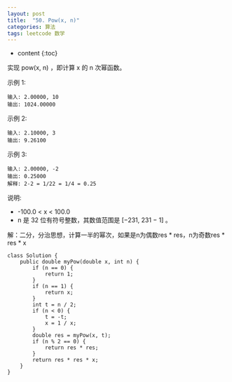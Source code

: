 ```yaml
---
layout: post
title:  "50. Pow(x, n)"
categories: 算法
tags: leetcode 数学
---
```


* content
{:toc}

<!--more-->

实现 pow(x, n) ，即计算 x 的 n 次幂函数。

示例 1:

```
输入: 2.00000, 10
输出: 1024.00000
```

示例 2:

```
输入: 2.10000, 3
输出: 9.26100
```

示例 3:

```
输入: 2.00000, -2
输出: 0.25000
解释: 2-2 = 1/22 = 1/4 = 0.25
```

说明:

* -100.0 < x < 100.0
* n 是 32 位有符号整数，其数值范围是 [−231, 231 − 1] 。

解：二分，分治思想，计算一半的幂次，如果是n为偶数res * res，n为奇数res * res * x

```
class Solution {
    public double myPow(double x, int n) {
        if (n == 0) {
            return 1;
        }
        if (n == 1) {
            return x;
        }
        int t = n / 2;
        if (n < 0) {
            t = -t;
            x = 1 / x;
        }
        double res = myPow(x, t);
        if (n % 2 == 0) {
            return res * res;
        }
        return res * res * x;
    }
}
```

